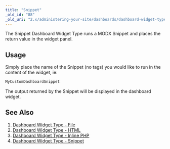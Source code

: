 ```yaml
---
title: "Snippet"
_old_id: "88"
_old_uri: "2.x/administering-your-site/dashboards/dashboard-widget-types/dashboard-widget-type-snippet"
---
```


The Snippet Dashboard Widget Type runs a MODX Snippet and places the return value in the widget panel.

## Usage

Simply place the name of the Snippet (no tags) you would like to run in the content of the widget, ie:

``` php 
MyCustomDashboardSnippet
```

The output returned by the Snippet will be displayed in the dashboard widget.

## See Also

1. [Dashboard Widget Type - File](administering-your-site/dashboards/dashboard-widget-types/dashboard-widget-type-file)
2. [Dashboard Widget Type - HTML](administering-your-site/dashboards/dashboard-widget-types/dashboard-widget-type-html)
3. [Dashboard Widget Type - Inline PHP](administering-your-site/dashboards/dashboard-widget-types/dashboard-widget-type-inline-php)
4. [Dashboard Widget Type - Snippet](administering-your-site/dashboards/dashboard-widget-types/dashboard-widget-type-snippet)
